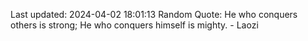 Last updated: 2024-04-02 18:01:13
Random Quote: He who conquers others is strong; He who conquers himself is mighty. - Laozi